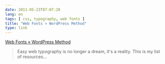 ```yaml
---
date: 2011-05-23T07:07:28
lang: en
tags: [ css, typography, web fonts ]
title: "Web Fonts » WordPress Method"
type: link
---
```


[Web Fonts » WordPress
Method](http://www.wpmethod.com/resources/web-typography/)

> Easy web typography is no longer a dream, it's a reality. This is my
> list of resources...

